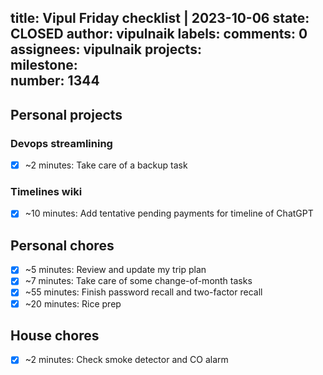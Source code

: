 title:	Vipul Friday checklist | 2023-10-06
state:	CLOSED
author:	vipulnaik
labels:	
comments:	0
assignees:	vipulnaik
projects:	
milestone:	
number:	1344
--
## Personal projects

### Devops streamlining

- [x] ~2 minutes: Take care of a backup task

### Timelines wiki

- [x] ~10 minutes: Add tentative pending payments for timeline of ChatGPT

## Personal chores

- [x] ~5 minutes: Review and update my trip plan
- [x] ~7 minutes: Take care of some change-of-month tasks
- [x] ~55 minutes: Finish password recall and two-factor recall
- [x] ~20 minutes: Rice prep

## House chores

- [x] ~2 minutes: Check smoke detector and CO alarm

